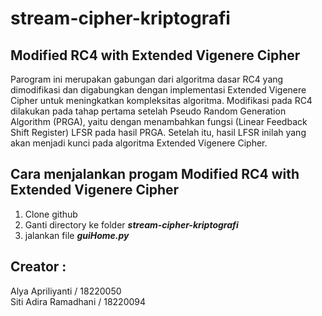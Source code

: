 # stream-cipher-kriptografi

## Modified RC4 with Extended Vigenere Cipher
Parogram ini merupakan gabungan dari algoritma dasar RC4 yang dimodifikasi dan digabungkan dengan implementasi Extended Vigenere Cipher untuk meningkatkan kompleksitas algoritma. Modifikasi pada RC4 dilakukan pada tahap pertama setelah Pseudo Random Generation Algorithm (PRGA), yaitu dengan menambahkan fungsi (Linear Feedback Shift Register) LFSR pada hasil PRGA. Setelah itu, hasil LFSR inilah yang akan menjadi kunci pada algoritma Extended Vigenere Cipher.

## Cara menjalankan progam Modified RC4 with Extended Vigenere Cipher
1. Clone github
2. Ganti directory ke folder ***stream-cipher-kriptografi***
3. jalankan file ***guiHome.py***
 
## Creator :
Alya Apriliyanti 	/ 18220050\
Siti Adira Ramadhani	 /  18220094

